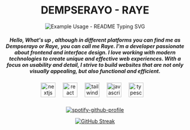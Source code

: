 <h1 align="center">DEMPSERAYO - RAYE </h1>

<p align="center">
  <img src="https://readme-typing-svg.demolab.com/?lines=Hi+I'm+Dempserayo!;Thanks+for+visiting+my+Profile!&font=Fira%20Code&center=true&width=380&height=50&duration=4000&pause=1000" alt="Example Usage - README Typing SVG">
</p>


<h5 align="center">Hello, What's up , although in different platforms you can find me as Dempserayo or Raye, you can call me Raye. I'm a developer passionate about frontend and interface design. I love working with modern technologies to create unique and effective web experiences. With a focus on usability and detail, I strive to build websites that are not only visually appealing, but also functional and efficient.</h5>




###



<div align="center">
  <img src="https://skillicons.dev/icons?i=nextjs" height="40" alt="nextjs logo"  />
  <img width="12" />
  <img src="https://skillicons.dev/icons?i=react" height="40" alt="react logo"  />
  <img width="12" />
  <img src="https://skillicons.dev/icons?i=tailwind" height="40" alt="tailwindcss logo"  />
  <img width="12" />
  <img src="https://skillicons.dev/icons?i=js" height="40" alt="javascript logo"  />
  <img width="12" />
  <img src="https://skillicons.dev/icons?i=ts" height="40" alt="typescript logo"  />
  <img width="12" />


</div>




###

<div align="center" >
  
[![spotify-github-profile](https://spotify-github-profile.kittinanx.com/api/view?uid=hm6ig59imu0k0j9f7o6yld2d6&cover_image=true&theme=natemoo-re&show_offline=false&background_color=000000&interchange=false&bar_color=ffffff&bar_color_cover=false)](https://github.com/kittinan/spotify-github-profile)



[![GitHub Streak](https://streak-stats.demolab.com?user=Dempserayo&theme=meta-dark&hide_border=true&border_radius=&locale=es&card_height=200&sideLabels=FFFFFF&background=40%2C046FD9%2CB7F8FF)](https://git.io/streak-stats)

</div>

###

